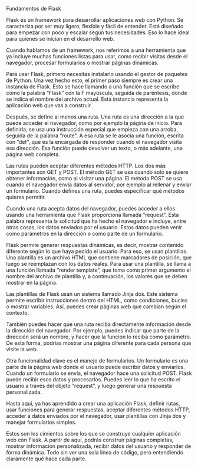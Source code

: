 Fundamentos de Flask

Flask es un framework para desarrollar aplicaciones web con Python. Se caracteriza por ser muy ligero, flexible y fácil de entender. Está diseñado para empezar con poco y escalar según tus necesidades. Eso lo hace ideal para quienes se inician en el desarrollo web.

Cuando hablamos de un framework, nos referimos a una herramienta que ya incluye muchas funciones listas para usar, como recibir visitas desde el navegador, procesar formularios o mostrar páginas dinámicas.

Para usar Flask, primero necesitas instalarlo usando el gestor de paquetes de Python. Una vez hecho esto, el primer paso siempre es crear una instancia de Flask. Esto se hace llamando a una función que se escribe como la palabra “Flask” con la F mayúscula, seguida de paréntesis, donde se indica el nombre del archivo actual. Esta instancia representa la aplicación web que vas a construir.

Después, se define al menos una ruta. Una ruta es una dirección a la que puede acceder el navegador, como por ejemplo la página de inicio. Para definirla, se usa una instrucción especial que empieza con una arroba, seguida de la palabra “route”. A esa ruta se le asocia una función, escrita con “def”, que es la encargada de responder cuando el navegador visita esa dirección. Esa función puede devolver un texto, o más adelante, una página web completa.

Las rutas pueden aceptar diferentes métodos HTTP. Los dos más importantes son GET y POST. El método GET se usa cuando solo se quiere obtener información, como al visitar una página. El método POST se usa cuando el navegador envía datos al servidor, por ejemplo al rellenar y enviar un formulario. Cuando defines una ruta, puedes especificar qué métodos quieres permitir.

Cuando una ruta acepta datos del navegador, puedes acceder a ellos usando una herramienta que Flask proporciona llamada “request”. Esta palabra representa la solicitud que ha hecho el navegador e incluye, entre otras cosas, los datos enviados por el usuario. Estos datos pueden venir como parámetros en la dirección o como parte de un formulario.

Flask permite generar respuestas dinámicas, es decir, mostrar contenido diferente según lo que haya pedido el usuario. Para eso, se usan plantillas. Una plantilla es un archivo HTML que contiene marcadores de posición, que luego se reemplazan con los datos reales. Para usar una plantilla, se llama a una función llamada “render template”, que toma como primer argumento el nombre del archivo de plantilla y, a continuación, los valores que se deben mostrar en la página.

Las plantillas de Flask usan un sistema llamado Jinja dos. Este sistema permite escribir instrucciones dentro del HTML, como condiciones, bucles o mostrar variables. Así, puedes crear páginas web que cambian según el contexto.

También puedes hacer que una ruta reciba directamente información desde la dirección del navegador. Por ejemplo, puedes indicar que parte de la dirección será un nombre, y hacer que la función lo reciba como parámetro. De esta forma, podrías mostrar una página diferente para cada persona que visite la web.

Otra funcionalidad clave es el manejo de formularios. Un formulario es una parte de la página web donde el usuario puede escribir datos y enviarlos. Cuando un formulario se envía, el navegador hace una solicitud POST. Flask puede recibir esos datos y procesarlos. Puedes leer lo que ha escrito el usuario a través del objeto “request”, y luego generar una respuesta personalizada.

Hasta aquí, ya has aprendido a crear una aplicación Flask, definir rutas, usar funciones para generar respuestas, aceptar diferentes métodos HTTP, acceder a datos enviados por el navegador, usar plantillas con Jinja dos y manejar formularios simples.

Estos son los cimientos sobre los que se construye cualquier aplicación web con Flask. A partir de aquí, podrás construir páginas completas, mostrar información personalizada, recibir datos del usuario y responder de forma dinámica. Todo sin ver una sola línea de código, pero entendiendo claramente qué hace cada parte.
